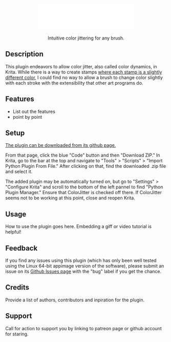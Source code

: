 <!DOCTYPE html>
<html lang="en">

<body>
  <a href="https://github.com/MalloryMiller/KritaColorJitter"><p align="center"> <img src="style.svg" alt="css-in-readme"> </p></a>
  <p align="center">Intuitive color jittering for any brush.</p>

  <h2>Description</h2>
  <p>This plugin endeavors to allow color jitter, also called color dynamics, in Krita. While there is a way to create stamps <a href="https://www.youtube.com/watch?v=-WSQvjhjT3o">where each stamp is a slightly different color</a>, I could find no way to allow a brush to change color slightly with each stroke with the extensibility that other art programs do.</p>

  <h2>Features</h2>
  <ul>
    <li>List out the features</li>
    <li>point by point</li>
  </ul>

  <h2>Setup</h2>
  <p><a href="https://github.com/MalloryMiller/KritaColorJitter"> The plugin can be downloaded from its github page.</a> </p>
  <p>From that page, click the blue "Code" button and then "Download ZIP." In Krita, go to the bar at the top and navigate to "Tools" > "Scripts" > "Import Python Plugin From File." After clicking on that, find the downloaded .zip file and select it.</p>
  <p>The added plugin may be automatically turned on, but go to "Settings" > "Configure Krita" and scroll to the bottom of the left pannel to find "Python Plugin Manager." Ensure that ColorJitter is checked off there. If ColorJitter seems not to be working at this point, close and reopen Krita.</p>

  <h2>Usage</h2>
  <p>How to use the plugin goes here. Embedding a giff or video tutorial is helpful!</p>

  <h2>Feedback</h2>
  <p>If you find any issues using this plugin (which has only been well tested using the Linux 64-bit appimage version of the software), please submit an issue on its <a href="https://github.com/MalloryMiller/KritaColorJitter/issues">Github Issues page</a> with the "bug" label if you get the chance.</p>

  <h2>Credits</h2>
  <p>Provide a list of authors, contributors and inpiration for the plugin.</p>

  <h2>Support</h2>
  <p>Call for action to support you by linking to patreon page or github account for staring.</p>

</body>

</html>
